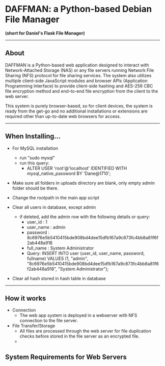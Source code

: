 # DAFFMAN: a Python-based Debian File Manager

<b>(short for Daniel's Flask File Manager)</b>

---

## About

DAFFMAN is a Python-based web application designed to interact with Network-Attached Storage (NAS) or any file servers running Network File Sharing (NFS) protocol for file sharing services. The system also utilizes multiple client-side JavaScript modules and browser APIs (Application Programming Interface) to provide client-side hashing and AES-256 CBC file encryption method and  end-to-end file encryption from the client to the web server.


This system is purely browser-based, so for client devices, the system is ready from the get-go and no additional installations or extensions are required other than up-to-date web browsers for access.

---

## When Installing...

- For MySQL installation
    - run "sudo mysql"
    - run this query:
        - ALTER USER 'root'@'localhost' IDENTIFIED WITH mysql_native_password BY 'Dane@1710'; 

- Make sure all folders in uploads directory are blank, only empty admin folder should be there.
- Change the rootpath in the main app script
- Clear all users in database, except admin
    - if deleted, add the admin row with the following details or query: 
        - user_id   : 1
        - user_name : admin
        - password  : 8c6976e5b5410415bde908bd4dee15dfb167a9c873fc4bb8a81f6f2ab448a918
        - full_name : System Administrator
        - Query: INSERT INTO user (user_id, user_name, password, fullname) VALUES (1, "admin", "8c6976e5b5410415bde908bd4dee15dfb167a9c873fc4bb8a81f6f2ab448a918", "System Administrator");
- Clear all hash stored in hash table in database 

---

## How it works

- Connection
    - The web app system is deployed in a webserver with NFS connection to the file server. 
- File Transfer/Storage
    - All files are processed through the web server for file duplication checks before stored in the file server as an encrypted file.
    - 

## System Requirements for Web Servers

